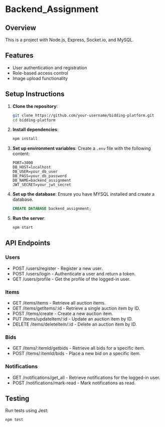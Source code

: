 # Backend_Assignment

## Overview
This is a project with Node.js, Express, Socket.io, and MySQL.

## Features
- User authentication and registration
- Role-based access control
- Image upload functionality

## Setup Instructions

1. **Clone the repository**:
    ```bash
    git clone https://github.com/your-username/bidding-platform.git
    cd bidding-platform
    ```

2. **Install dependencies**:
    ```bash
    npm install
    ```

3. **Set up environment variables**:
    Create a `.env` file with the following content:
    ```env
    PORT=3000
    DB_HOST=localhost
    DB_USER=your_db_user
    DB_PASS=your_db_password
    DB_NAME=backend_assignment
    JWT_SECRET=your_jwt_secret
    ```

4. **Set up the database**:
    Ensure you have MYSQL installed and create a database.
    ```sql
    CREATE DATABASE backend_assignment;
    ```

5. **Run the server**:
    ```bash
    npm start
    ```

## API Endpoints

### Users
- POST /users/register - Register a new user.
- POST /users/login - Authenticate a user and return a token.
- GET /users/profile - Get the profile of the logged-in user.

### Items
- GET /items/items - Retrieve all auction items.
- GET /items/getItems/:id - Retrieve a single auction item by ID.
- POST /items/create - Create a new auction item.
- PUT /items/updateItem/:id - Update an auction item by ID.
- DELETE /items/deleteItem/:id - Delete an auction item by ID.

### Bids
- GET /items/:itemId/getbids - Retrieve all bids for a specific item.
- POST /items/:itemId/bids - Place a new bid on a specific item.

### Notifications
- GET /notifications/get_all - Retrieve notifications for the logged-in user.
- POST /notifications/mark-read - Mark notifications as read.

## Testing
Run tests using Jest:
```bash
npm test
